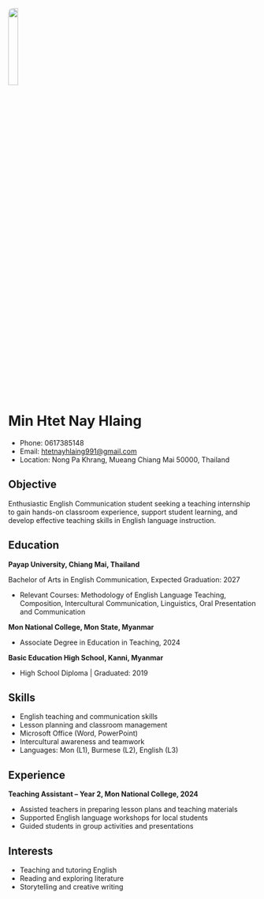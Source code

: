 <img src="https://minhtetnayhlaing.github.io/Minhtet.jpg" width="20%" align="above" style="border-radius:10px;">

# Min Htet Nay Hlaing  
- Phone: 0617385148  
-  Email: htetnayhlaing991@gmail.com
-  Location: Nong Pa Khrang, Mueang Chiang Mai 50000, Thailand

## Objective
Enthusiastic English Communication student seeking a teaching internship to gain hands-on classroom experience, support student learning, and develop effective teaching skills in English language instruction.
## Education
**Payap University, Chiang Mai, Thailand**

Bachelor of Arts in English Communication, Expected Graduation: 2027
- Relevant Courses: Methodology of English Language Teaching, Composition, Intercultural Communication, Linguistics, Oral Presentation and Communication

**Mon National College, Mon State, Myanmar**
- Associate Degree in Education in Teaching, 2024

**Basic Education High School, Kanni, Myanmar** 
- High School Diploma | Graduated: 2019
## Skills
- English teaching and communication skills  
- Lesson planning and classroom management  
- Microsoft Office (Word, PowerPoint)  
- Intercultural awareness and teamwork  
- Languages: Mon (L1), Burmese (L2), English (L3) 
## Experience
**Teaching Assistant – Year 2, Mon National College, 2024**    
- Assisted teachers in preparing lesson plans and teaching materials  
- Supported English language workshops for local students  
- Guided students in group activities and presentations
 ## Interests
- Teaching and tutoring English  
- Reading and exploring literature  
- Storytelling and creative writing  
